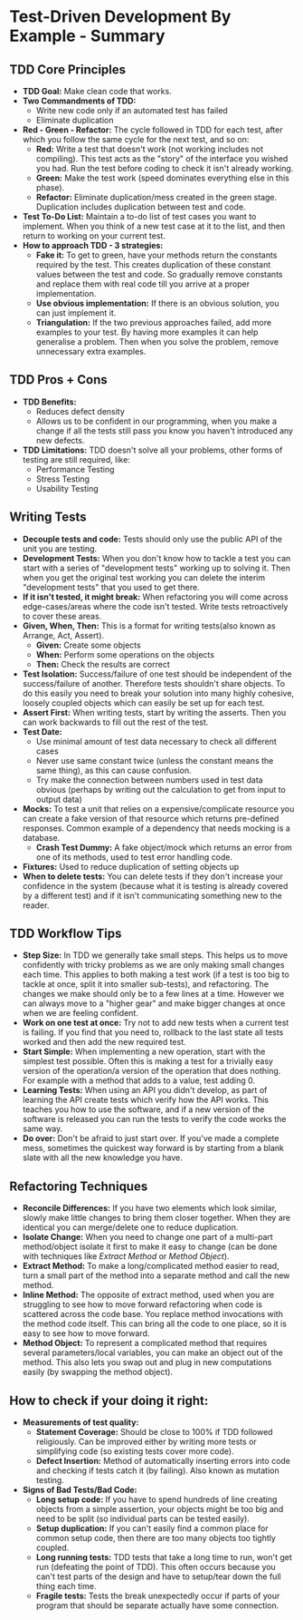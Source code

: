 # Test-Driven Development By Example - Summary

## TDD Core Principles

- **TDD Goal:** Make clean code that works.
- **Two Commandments of TDD:**
  - Write new code only if an automated test has failed
  - Eliminate duplication
- **Red - Green - Refactor:** The cycle followed in TDD for each test, after which you follow the same cycle for the next test, and so on:
  - **Red:** Write a test that doesn't work (not working includes not compiling). This test acts as the "story" of the interface you wished you had. Run the test before coding to check it isn't already working.
  - **Green:** Make the test work (speed dominates everything else in this phase).
  - **Refactor:** Eliminate duplication/mess created in the green stage. Duplication includes duplication between test and code.
- **Test To-Do List:** Maintain a to-do list of test cases you want to implement. When you think of a new test case at it to the list, and then return to working on your current test. 
- **How to approach TDD - 3 strategies:**
  - **Fake it:** To get to green, have your methods return the constants required by the test. This creates duplication of these constant values between the test and code. So gradually remove constants and replace them with real code till you arrive at a proper implementation.
  - **Use obvious implementation:** If there is an obvious solution, you can just implement it.
  - **Triangulation:** If the two previous approaches failed, add more examples to your test. By having more examples it can help generalise a problem. Then when you solve the problem, remove unnecessary extra examples.

## TDD Pros + Cons

- **TDD Benefits:**
  - Reduces defect density
  - Allows us to be confident in our programming, when you make a change if all the tests still pass you know you haven't introduced any new defects.
- **TDD Limitations:** TDD doesn't solve all your problems, other forms of testing are still required, like:
  - Performance Testing
  - Stress Testing
  - Usability Testing

## Writing Tests

- **Decouple tests and code:** Tests should only use the public API of the unit you are testing.
- **Development Tests:** When you don't know how to tackle a test you can start with a series of "development tests" working up to solving it. Then when you get the original test working you can delete the interim "development tests" that you used to get there.
- **If it isn't tested, it might break:** When refactoring you will come across edge-cases/areas where the code isn't tested. Write tests retroactively to cover these areas.
- **Given, When, Then:** This is a format for writing tests(also known as Arrange, Act, Assert).
  - **Given:** Create some objects
  - **When:** Perform some operations on the objects
  - **Then:** Check the results are correct
- **Test Isolation:** Success/failure of one test should be independent of the success/failure of another. Therefore tests shouldn't share objects. To do this easily you need to break your solution into many highly cohesive, loosely coupled objects which can easily be set up for each test.
- **Assert First:** When writing tests, start by writing the asserts. Then you can work backwards to fill out the rest of the test.
- **Test Date:**
  - Use minimal amount of test data necessary to check all different cases
  - Never use same constant twice (unless the constant means the same thing), as this can cause confusion.
  - Try make the connection between numbers used in test data obvious (perhaps by writing out the calculation to get from input to output data)
- **Mocks:** To test a unit that relies on a expensive/complicate resource you can create a fake version of that resource which returns pre-defined responses. Common example of a dependency that needs mocking is a database.
  - **Crash Test Dummy:** A fake object/mock which returns an error from one of its methods, used to test error handling code.
- **Fixtures:** Used to reduce duplication of setting objects up
- **When to delete tests:**  You can delete tests if they don't increase your confidence in the system (because what it is testing is already covered by a different test) and if it isn't communicating something new to the reader.

## TDD Workflow Tips

- **Step Size:** In TDD we generally take small steps. This helps us to move confidently with tricky problems as we are only making small changes each time. This applies to both making a test work (if a test is too big to tackle at once, split it into smaller sub-tests), and refactoring. The changes we make should only be to a few lines at a time. However we can always move to a "higher gear" and make bigger changes at once when we are feeling confident.
- **Work on one test at once:** Try not to add new tests when a current test is failing. If you find that you need to, rollback to the last state all tests worked and then add the new required test.
- **Start Simple:** When implementing a new operation, start with the simplest test possible. Often this is making a test for a trivially easy version of the operation/a version of the operation that does nothing. For example with a method that adds to a value, test adding 0.
- **Learning Tests:** When using an API you didn't develop, as part of learning the API create tests which verify how the API works. This teaches you how to use the software, and if a new version of the software is released you can run the tests to verify the code works the same way.
- **Do over:** Don't be afraid to just start over. If you've made a complete mess, sometimes the quickest way forward is by starting from a blank slate with all the new knowledge you have.

## Refactoring Techniques

- **Reconcile Differences:** If you have two elements which look similar, slowly make little changes to bring them closer together. When they are identical you can merge/delete one to reduce duplication.
- **Isolate Change:** When you need to change one part of a multi-part method/object isolate it first to make it easy to change (can be done with techniques like *Extract Method* or *Method Object*).
- **Extract Method:** To make a long/complicated method easier to read, turn a small part of the method into a separate method and call the new method.
- **Inline Method:** The opposite of extract method, used when you are struggling to see how to move forward refactoring when code is scattered across the code base. You replace method invocations with the method code itself. This can bring all the code to one place, so it is easy to see how to move forward.
- **Method Object:** To represent a complicated method that requires several parameters/local variables, you can make an object out of the method. This also lets you swap out and plug in new computations easily (by swapping the method object).

## How to check if your doing it right:

- **Measurements of test quality:**
  - **Statement Coverage:** Should be close to 100% if TDD followed religiously. Can be improved either by writing more tests or simplifying code (so existing tests cover more code).
  - **Defect Insertion:** Method of automatically inserting errors into code and checking if tests catch it (by failing). Also known as mutation testing.
- **Signs of Bad Tests/Bad Code:**
  - **Long setup code:** If you have to spend hundreds of line creating objects from a simple assertion, your objects might be too big and need to be split (so individual parts can be tested easily).
  - **Setup duplication:** If you can't easily find a common place for common setup code, then there are too many objects too tightly coupled.
  - **Long running tests:** TDD tests that take a long time to run, won't get run (defeating the point of TDD). This often occurs because you can't test parts of the design and have to setup/tear down the full thing each time.
  - **Fragile tests:** Tests the break unexpectedly occur if parts of your program that should be separate actually have some connection.